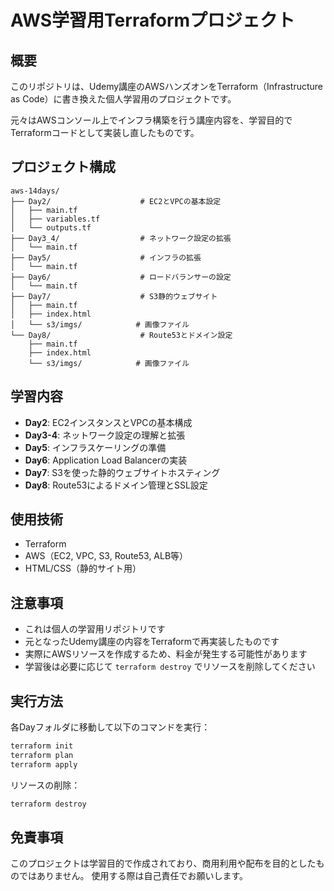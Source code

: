 # AWS学習用Terraformプロジェクト

## 概要

このリポジトリは、Udemy講座のAWSハンズオンをTerraform（Infrastructure as Code）に書き換えた個人学習用のプロジェクトです。

元々はAWSコンソール上でインフラ構築を行う講座内容を、学習目的でTerraformコードとして実装し直したものです。

## プロジェクト構成

```
aws-14days/
├── Day2/                    # EC2とVPCの基本設定
│   ├── main.tf
│   ├── variables.tf
│   └── outputs.tf
├── Day3_4/                  # ネットワーク設定の拡張
│   └── main.tf
├── Day5/                    # インフラの拡張
│   └── main.tf
├── Day6/                    # ロードバランサーの設定
│   └── main.tf
├── Day7/                    # S3静的ウェブサイト
│   ├── main.tf
│   ├── index.html
│   └── s3/imgs/            # 画像ファイル
└── Day8/                    # Route53とドメイン設定
    ├── main.tf
    ├── index.html
    └── s3/imgs/            # 画像ファイル
```

## 学習内容

- **Day2**: EC2インスタンスとVPCの基本構成
- **Day3-4**: ネットワーク設定の理解と拡張
- **Day5**: インフラスケーリングの準備
- **Day6**: Application Load Balancerの実装
- **Day7**: S3を使った静的ウェブサイトホスティング
- **Day8**: Route53によるドメイン管理とSSL設定

## 使用技術

- Terraform
- AWS（EC2, VPC, S3, Route53, ALB等）
- HTML/CSS（静的サイト用）

## 注意事項

- これは個人の学習用リポジトリです
- 元となったUdemy講座の内容をTerraformで再実装したものです
- 実際にAWSリソースを作成するため、料金が発生する可能性があります
- 学習後は必要に応じて `terraform destroy` でリソースを削除してください

## 実行方法

各Dayフォルダに移動して以下のコマンドを実行：

```bash
terraform init
terraform plan
terraform apply
```

リソースの削除：
```bash
terraform destroy
```

## 免責事項

このプロジェクトは学習目的で作成されており、商用利用や配布を目的としたものではありません。
使用する際は自己責任でお願いします。
